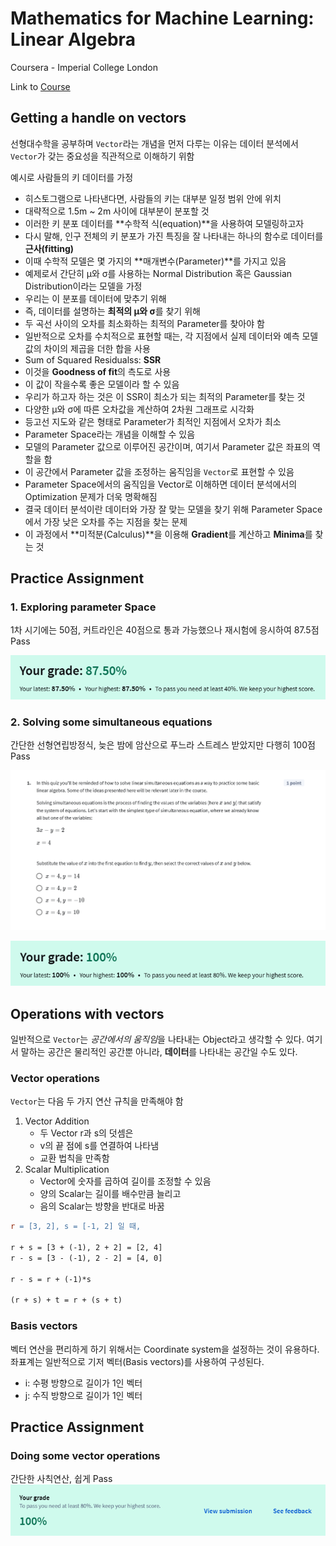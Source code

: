 # Mathematics for Machine Learning: Linear Algebra

Coursera - Imperial College London

Link to [Course](https://www.coursera.org/learn/linear-algebra-machine-learning)

## Getting a handle on vectors
선형대수학을 공부하며 `Vector`라는 개념을 먼저 다루는 이유는 데이터 분석에서 `Vector`가 갖는 중요성을 직관적으로 이해하기 위함

예시로 사람들의 키 데이터를 가정
- 히스토그램으로 나타낸다면, 사람들의 키는 대부분 일정 범위 안에 위치
- 대략적으로 1.5m ~ 2m 사이에 대부분이 분포할 것
- 이러한 키 분포 데이터를 **수학적 식(equation)**을 사용하여 모델링하고자
- 다시 말해, 인구 전체의 키 분포가 가진 특징을 잘 나타내는 하나의 함수로 데이터를 **근사(fitting)**
- 이때 수학적 모델은 몇 가지의 **매개변수(Parameter)**를 가지고 있음
- 예제로서 간단히 μ와 σ를 사용하는 Normal Distribution 혹은 Gaussian Distribution이라는 모델을 가정
- 우리는 이 분포를 데이터에 맞추기 위해
- 즉, 데이터를 설명하는 **최적의 μ와 σ**를 찾기 위해
- 두 곡선 사이의 오차를 최소화하는 최적의 Parameter를 찾아야 함
- 일반적으로 오차를 수치적으로 표현할 때는, 각 지점에서 실제 데이터와 예측 모델 값의 차이의 제곱을 더한 합을 사용
- Sum of Squared Residualss: **SSR**
- 이것을 **Goodness of fit**의 측도로 사용
- 이 값이 작을수록 좋은 모델이라 할 수 있음
- 우리가 하고자 하는 것은 이 SSR이 최소가 되는 최적의 Parameter를 찾는 것
- 다양한 μ와 σ에 따른 오차값을 계산하여 2차원 그래프로 시각화
- 등고선 지도와 같은 형태로 Parameter가 최적인 지점에서 오차가 최소
- Parameter Space라는 개념을 이해할 수 있음
- 모델의 Parameter 값으로 이루어진 공간이며, 여기서 Parameter 값은 좌표의 역할을 함
- 이 공간에서 Parameter 값을 조정하는 움직임을 `Vector`로 표현할 수 있음
- Parameter Space에서의 움직임을 Vector로 이해하면 데이터 분석에서의 Optimization 문제가 더욱 명확해짐
- 결국 데이터 분석이란 데이터와 가장 잘 맞는 모델을 찾기 위해 Parameter Space에서 가장 낮은 오차를 주는 지점을 찾는 문제
- 이 과정에서 **미적분(Calculus)**을 이용해 **Gradient**를 계산하고 **Minima**를 찾는 것


## Practice Assignment
### 1. Exploring parameter Space
1차 시기에는 50점, 커트라인은 40점으로 통과 가능했으나
재시험에 응시하여 87.5점 Pass

![alt text](../Images/week3_image1.png)

### 2. Solving some simultaneous equations
간단한 선형연립방정식, 늦은 밤에 암산으로 푸느라 스트레스 받았지만 다행히 100점 Pass

![alt text](../Images/week3_image2.png)

![alt text](../Images/week3_image3.png)


## Operations with vectors
일반적으로 `Vector`는 *공간에서의 움직임*을 나타내는 Object라고 생각할 수 있다. 여기서 말하는 공간은 물리적인 공간뿐 아니라, **데이터**를 나타내는 공간일 수도 있다.

### Vector operations
`Vector`는 다음 두 가지 연산 규칙을 만족해야 함
1. Vector Addition
   - 두 Vector r과 s의 덧셈은
   - v의 끝 점에 s를 연결하여 나타냄
   - 교환 법칙을 만족함
2. Scalar Multiplication
   - Vector에 숫자를 곱하여 길이를 조정할 수 있음
   - 양의 Scalar는 길이를 배수만큼 늘리고
   - 음의 Scalar는 방향을 반대로 바꿈

```makefile
r = [3, 2], s = [-1, 2] 일 때,

r + s = [3 + (-1), 2 + 2] = [2, 4]
r - s = [3 - (-1), 2 - 2] = [4, 0]

r - s = r + (-1)*s

(r + s) + t = r + (s + t)
```

### Basis vectors
벡터 연산을 편리하게 하기 위해서는 Coordinate system을 설정하는 것이 유용하다. 좌표계는 일반적으로 기저 벡터(Basis vectors)를 사용하여 구성된다.
- i: 수평 방향으로 길이가 1인 벡터
- j: 수직 방향으로 길이가 1인 벡터

## Practice Assignment
### Doing some vector operations

간단한 사칙연산, 쉽게 Pass
![alt text](../Images/week4_image1.png)